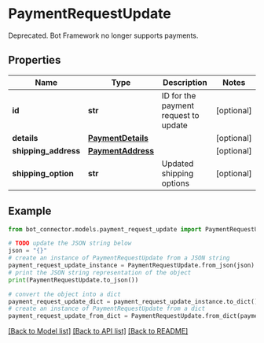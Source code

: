 # PaymentRequestUpdate

Deprecated. Bot Framework no longer supports payments.

## Properties

Name | Type | Description | Notes
------------ | ------------- | ------------- | -------------
**id** | **str** | ID for the payment request to update | [optional] 
**details** | [**PaymentDetails**](PaymentDetails.md) |  | [optional] 
**shipping_address** | [**PaymentAddress**](PaymentAddress.md) |  | [optional] 
**shipping_option** | **str** | Updated shipping options | [optional] 

## Example

```python
from bot_connector.models.payment_request_update import PaymentRequestUpdate

# TODO update the JSON string below
json = "{}"
# create an instance of PaymentRequestUpdate from a JSON string
payment_request_update_instance = PaymentRequestUpdate.from_json(json)
# print the JSON string representation of the object
print(PaymentRequestUpdate.to_json())

# convert the object into a dict
payment_request_update_dict = payment_request_update_instance.to_dict()
# create an instance of PaymentRequestUpdate from a dict
payment_request_update_from_dict = PaymentRequestUpdate.from_dict(payment_request_update_dict)
```
[[Back to Model list]](../README.md#documentation-for-models) [[Back to API list]](../README.md#documentation-for-api-endpoints) [[Back to README]](../README.md)


